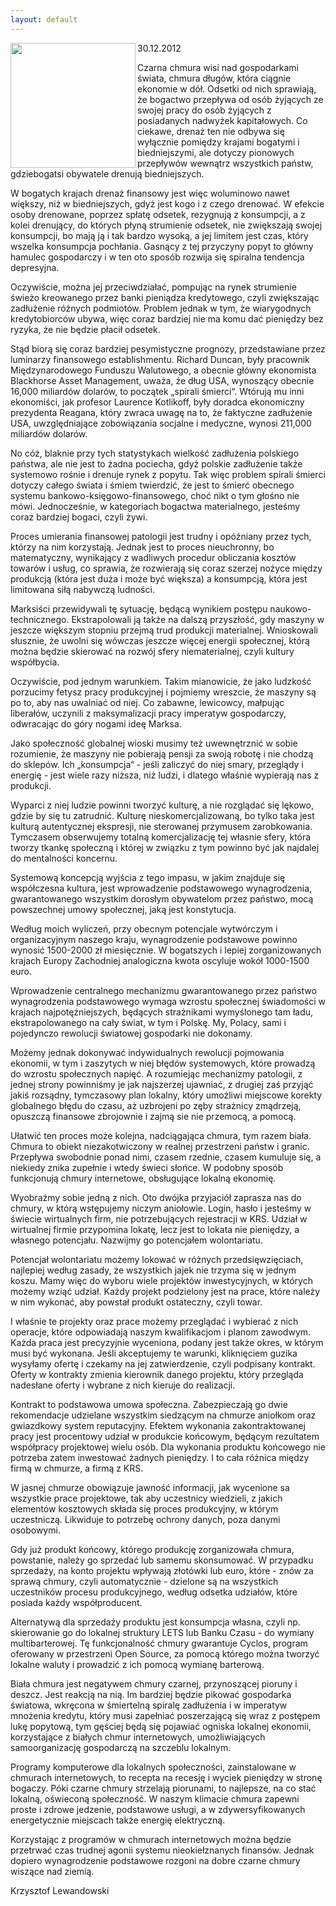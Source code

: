 ```yaml
---
layout: default
---
```

<img src="{{site.baseurl}}\articles\pictures\465.amoksloncokwiatmaly.jpg" align="left" HSPACE=”50” VSPACE=”50” width="200"><!--123--><p>
30.12.2012<br>
<p>Czarna chmura wisi nad gospodarkami świata, chmura długów, która ciągnie ekonomie w dół. Odsetki od nich sprawiają, że bogactwo przepływa od osób żyjących ze swojej pracy do osób żyjących z posiadanych nadwyżek kapitałowych. Co ciekawe, drenaż ten nie odbywa się wyłącznie pomiędzy krajami bogatymi i biedniejszymi, ale dotyczy pionowych przepływów wewnątrz wszystkich państw, gdziebogatsi obywatele drenują biedniejszych.</p>
<p>W bogatych krajach drenaż finansowy jest więc woluminowo nawet większy, niż w biedniejszych, gdyż jest kogo i z czego drenować. W efekcie osoby drenowane, poprzez spłatę odsetek, rezygnują z konsumpcji, a z kolei drenujący, do których płyną strumienie odsetek, nie zwiększają swojej konsumpcji, bo mają ją i tak bardzo wysoką, a jej limitem jest czas, który wszelka konsumpcja pochłania. Gasnący z tej przyczyny popyt to główny hamulec gospodarczy i w ten oto sposób rozwija się spiralna tendencja depresyjna.</p>
<p>Oczywiście, można jej przeciwdziałać, pompując na rynek strumienie świeżo kreowanego przez banki pieniądza kredytowego, czyli zwiększając zadłużenie różnych podmiotów. Problem jednak w tym, że wiarygodnych kredytobiorców ubywa, więc coraz bardziej nie ma komu dać pieniędzy bez ryzyka, że nie będzie płacił odsetek.</p>
<p>Stąd biorą się coraz bardziej pesymistyczne prognozy, przedstawiane przez luminarzy finansowego establishmentu. Richard Duncan, były pracownik Międzynarodowego Funduszu Walutowego, a obecnie główny ekonomista Blackhorse Asset Management, uważa, że dług USA, wynoszący obecnie 16,000 miliardów dolarów, to początek „spirali śmierci“. Wtórują mu inni ekonomiści, jak profesor Laurence Kotlikoff, były doradca ekonomiczny prezydenta Reagana, który zwraca uwagę na to, że faktyczne zadłużenie USA, uwzględniające zobowiązania socjalne i medyczne, wynosi 211,000 miliardów dolarów.</p>
<p>No cóż, blaknie przy tych statystykach wielkość zadłużenia polskiego państwa, ale nie jest to żadna pociecha, gdyż polskie zadłużenie także systemowo rośnie i drenuje rynek z popytu. Tak więc problem spirali śmierci dotyczy całego świata i śmiem twierdzić, że jest to śmierć obecnego systemu bankowo-księgowo-finansowego, choć nikt o tym głośno nie mówi. Jednocześnie, w kategoriach bogactwa materialnego, jesteśmy coraz bardziej bogaci, czyli żywi.</p>
<p>Proces umierania finansowej patologii jest trudny i opóźniany przez tych, którzy na nim korzystają. Jednak jest to proces nieuchronny, bo matematyczny, wynikający z wadliwych procedur obliczania kosztów towarów i usług, co sprawia, że rozwierają się coraz szerzej nożyce między produkcją (która jest duża i może być większa) a konsumpcją, która jest limitowana siłą nabywczą ludności.</p>
<p>Marksiści przewidywali tę sytuację, będącą wynikiem postępu naukowo-technicznego. Ekstrapolowali ją także na dalszą przyszłość, gdy maszyny w jeszcze większym stopniu przejmą trud produkcji materialnej. Wnioskowali słusznie, że uwolni się wówczas jeszcze więcej energii społecznej, którą można będzie skierować na rozwój sfery niematerialnej, czyli kultury współbycia.</p>
<p>Oczywiście, pod jednym warunkiem. Takim mianowicie, że jako ludzkość porzucimy fetysz pracy produkcyjnej i pojmiemy wreszcie, że maszyny są po to, aby nas uwalniać od niej. Co zabawne, lewicowcy, małpując liberałów, uczynili z maksymalizacji pracy imperatyw gospodarczy, odwracając do góry nogami ideę Marksa.</p>
<p>Jako społeczność globalnej wioski musimy też uwewnętrznić w sobie rozumienie, że maszyny nie pobierają pensji za swoją robotę i nie chodzą do sklepów. Ich „konsumpcja“ - jeśli zaliczyć do niej smary, przeglądy i energię - jest wiele razy niższa, niż ludzi, i dlatego właśnie wypierają nas z produkcji.</p>
<p>Wyparci z niej ludzie powinni tworzyć kulturę, a nie rozglądać się lękowo, gdzie by się tu zatrudnić. Kulturę nieskomercjalizowaną, bo tylko taka jest kulturą autentycznej ekspresji, nie sterowanej przymusem zarobkowania. Tymczasem obserwujemy totalną komercjalizację tej własnie sfery, która tworzy tkankę społeczną i której w związku z tym powinno być jak najdalej do mentalności koncernu.</p>
<p>Systemową koncepcją wyjścia z tego impasu, w jakim znajduje się współczesna kultura, jest wprowadzenie podstawowego wynagrodzenia, gwarantowanego wszystkim dorosłym obywatelom przez państwo, mocą powszechnej umowy społecznej, jaką jest konstytucja.</p>
<p>Według moich wyliczeń, przy obecnym potencjale wytwórczym i organizacyjnym naszego kraju, wynagrodzenie podstawowe powinno wynosić 1500-2000 zł miesięcznie. W bogatszych i lepiej zorganizowanych krajach Europy Zachodniej analogiczna kwota oscyluje wokół 1000-1500 euro.</p>
<p>Wprowadzenie centralnego mechanizmu gwarantowanego przez państwo wynagrodzenia podstawowego wymaga wzrostu społecznej świadomości w krajach najpotężniejszych, będących strażnikami wymyślonego tam ładu, ekstrapolowanego na cały świat, w tym i Polskę. My, Polacy, sami i pojedynczo rewolucji światowej gospodarki nie dokonamy.</p>
<p>Możemy jednak dokonywać indywidualnych rewolucji pojmowania ekonomii, w tym i zaszytych w niej błędów systemowych, które prowadzą do wzrostu społecznych napięć. A rozumiejąc mechanizmy patologii, z jednej strony powinniśmy je jak najszerzej ujawniać, z drugiej zaś przyjąć jakiś rozsądny, tymczasowy plan lokalny, który umożliwi miejscowe korekty globalnego błędu do czasu, aż uzbrojeni po zęby strażnicy zmądrzeją, opuszczą finansowe zbrojownie i zajmą sie nie przemocą, a pomocą.</p>
<p>Ułatwić ten proces może kolejna, nadciągająca chmura, tym razem biała. Chmura to obiekt niezakotwiczony w realnej przestrzeni państw i granic. Przepływa swobodnie ponad nimi, czasem rzednie, czasem kumuluje się, a niekiedy znika zupełnie i wtedy świeci słońce. W podobny sposób funkcjonują chmury internetowe, obsługujące lokalną ekonomię.</p>
<p>Wyobraźmy sobie jedną z nich. Oto dwójka przyjaciół zaprasza nas do chmury, w którą wstępujemy niczym aniołowie. Login, hasło i jesteśmy w świecie wirtualnych firm, nie potrzebujących rejestracji w KRS. Udział w wirtualnej firmie przypomina lokatę, lecz jest to lokata nie pieniędzy, a własnego potencjału. Nazwijmy go potencjałem wolontariatu.</p>
<p>Potencjał wolontariatu możemy lokować w różnych przedsięwzięciach, najlepiej według zasady, że wszystkich jajek nie trzyma się w jednym koszu. Mamy więc do wyboru wiele projektów inwestycyjnych, w których możemy wziąć udział. Każdy projekt podzielony jest na prace, które należy w nim wykonać, aby powstał produkt ostateczny, czyli towar.</p>
<p>I właśnie te projekty oraz prace możemy przeglądać i wybierać z nich operacje, które odpowiadają naszym kwalifikacjom i planom zawodwym. Każda praca jest precyzyjnie wyceniona, podany jest także okres, w którym musi być wykonana. Jeśli akceptujemy te warunki, kliknięciem guzika wysyłamy ofertę i czekamy na jej zatwierdzenie, czyli podpisany kontrakt. Oferty w kontrakty zmienia kierownik danego projektu, który przegląda nadesłane oferty i wybrane z nich kieruje do realizacji.</p>
<p>Kontrakt to podstawowa umowa społeczna. Zabezpieczają go dwie rekomendacje udzielane wszystkim siedzącym na chmurze aniołkom oraz gwiazdkowy system reputacyjny. Efektem wykonania zakontraktowanej pracy jest procentowy udział w produkcie końcowym, będącym rezultatem współpracy projektowej wielu osób. Dla wykonania produktu końcowego nie potrzeba zatem inwestować żadnych pieniędzy. I to cała różnica między firmą w chmurze, a firmą z KRS.</p>
<p>W jasnej chmurze obowiązuje jawność informacji, jak wycenione sa wszystkie prace projektowe, tak aby uczestnicy wiedzieli, z jakich elementów kosztowych składa się proces produkcyjny, w którym uczestniczą. Likwiduje to potrzebę ochrony danych, poza danymi osobowymi.</p>
<p>Gdy już produkt końcowy, którego produkcję zorganizowała chmura, powstanie, należy go sprzedać lub samemu skonsumować. W przypadku sprzedaży, na konto projektu wpływają złotówki lub euro, które - znów za sprawą chmury, czyli automatycznie - dzielone są na wszystkich uczestników procesu produkcyjnego, według odsetka udziałów, które posiada każdy współproducent.</p>
<p>Alternatywą dla sprzedaży produktu jest konsumpcja własna, czyli np. skierowanie go do lokalnej struktury LETS lub Banku Czasu - do wymiany multibarterowej. Tę funkcjonalność chmury gwarantuje Cyclos, program oferowany w przestrzeni Open Source, za pomocą którego można tworzyć lokalne waluty i prowadzić z ich pomocą wymianę barterową.</p>
<p>Biała chmura jest negatywem chmury czarnej, przynoszącej pioruny i deszcz. Jest reakcją na nią. Im bardziej będzie pikować gospodarka światowa, wkręcona w śmiertelną spiralę zadłużenia i w imperatyw mnożenia kredytu, który musi zapełniać poszerzającą się wraz z postępem lukę popytową, tym gęściej będą się pojawiać ogniska lokalnej ekonomii, korzystające z białych chmur internetowych, umożliwiających samoorganizację gospodarczą na szczeblu lokalnym.</p>
<p>Programy komputerowe dla lokalnych społeczności, zainstalowane w chmurach internetowych, to recepta na recesję i wyciek pieniędzy w stronę bogaczy. Póki czarne chmury strzelają piorunami, to najlepsze, na co stać lokalną, oświeconą społeczność. W naszym klimacie chmura zapewni proste i zdrowe jedzenie, podstawowe usługi, a w zdywersyfikowanych energetycznie miejscach także energię elektryczną.</p>
<p>Korzystając z programów w chmurach internetowych można będzie przetrwać czas trudnej agonii systemu nieokiełznanych finansów. Jednak dopiero wynagrodzenie podstawowe rozgoni na dobre czarne chmury wiszące nad ziemią.</p>
<p>Krzysztof Lewandowski</p><br><br><br><br></p>